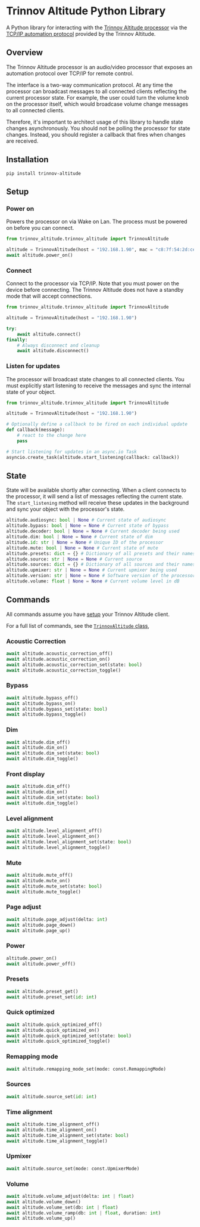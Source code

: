 # Trinnov Altitude Python Library

A Python library for interacting with the [Trinnov Altitude processor](https://www.trinnov.com/en/products/altitude32/) via the
[TCP/IP automation protocol](docs/Alititude%20Protocol.pdf) provided by the Trinnov Altitude.

## Overview

The Trinnov Altitude processor is an audio/video processor that exposes an
automation protocol over TCP/IP for remote control.

The interface is a two-way communication protocol. At any time the processor
can broadcast messages to all connected clients reflecting the current
processor state. For example, the user could turn the volume knob on the
processor itself, which would broadcase volume change messages to all connected
clients.

Therefore, it's important to architect usage of this library to handle state
changes asynchronously. You should not be polling the processor for state
changes. Instead, you should register a callback that fires when changes are
received.

## Installation

```
pip install trinnov-altitude
```

## Setup

### Power on

Powers the processor on via Wake on Lan. The process must be powered on
before you can connect.

```python
from trinnov_altitude.trinnov_altitude import TrinnovAltitude

altitude = TrinnovAltitude(host = "192.168.1.90", mac = "c8:7f:54:2d:ce:f2")
await altitude.power_on()
```

### Connect

Connect to the processor via TCP/IP. Note that you must power on the device
before connecting. The Trinnov Altitude does not have a standby mode that will
accept connections.

```python
from trinnov_altitude.trinnov_altitude import TrinnovAltitude

altitude = TrinnovAltitude(host = "192.168.1.90")

try:
    await altitude.connect()
finally:
    # Always disconnect and cleanup
    await altitude.disconnect()
```

### Listen for updates

The processor will broadcast state changes to all connected clients. You must
explicitly start listening to receive the messages and sync the internal state
of your object.

```python
from trinnov_altitude.trinnov_altitude import TrinnovAltitude

altitude = TrinnovAltitude(host = "192.168.1.90")

# Optionally define a callback to be fired on each individual update
def callback(message):
    # react to the change here
    pass

# Start listening for updates in an async.io Task
asyncio.create_task(altitude.start_listening(callback: callback))
```

## State

State will be available shortly after connecting. When a client connects to the
processor, it will send a list of messages reflecting the current state. The
`start_listening` method will receive these updates in the background and sync
your object with the processor's state.

```python
altitude.audiosync: bool | None # Current state of audiosync
altitude.bypass: bool | None = None # Current state of bypass
altitude.decoder: bool | None = None # Current decoder being used
altitude.dim: bool | None = None # Current state of dim
altitude.id: str | None = None # Unique ID of the processor
altitude.mute: bool | None = None # Current state of mute
altitude.presets: dict = {} # Dictionary of all presets and their names
altitude.source: str | None = None # Current source
altitude.sources: dict = {} # Dictionary of all sources and their names
altitude.upmixer: str | None = None # Current upmixer being used
altitude.version: str | None = None # Software version of the processor
altitude.volume: float | None = None # Current volume level in dB
```

## Commands

All commands assume you have [setup](#setup) your Trinnov Altitude client.

For a full list of commands, see the [`TrinnovAltitude` class](trinnov_altitude/trinnov_altitude.py),

### Acoustic Correction

```python
await altitude.acoustic_correction_off()
await altitude.acoustic_correction_on()
await altitude.acoustic_correction_set(state: bool)
await altitude.acoustic_correction_toggle()
```

### Bypass

```python
await altitude.bypass_off()
await altitude.bypass_on()
await altitude.bypass_set(state: bool)
await altitude.bypass_toggle()
```

### Dim

```python
await altitude.dim_off()
await altitude.dim_on()
await altitude.dim_set(state: bool)
await altitude.dim_toggle()
```

### Front display

```python
await altitude.dim_off()
await altitude.dim_on()
await altitude.dim_set(state: bool)
await altitude.dim_toggle()
```

### Level alignment

```python
await altitude.level_alignment_off()
await altitude.level_alignment_on()
await altitude.level_alignment_set(state: bool)
await altitude.level_alignment_toggle()
```

### Mute

```python
await altitude.mute_off()
await altitude.mute_on()
await altitude.mute_set(state: bool)
await altitude.mute_toggle()
```

### Page adjust

```python
await altitude.page_adjust(delta: int)
await altitude.page_down()
await altitude.page_up()
```

### Power

```python
altitude.power_on()
await altitude.power_off()
```

### Presets

```python
await altitude.preset_get()
await altitude.preset_set(id: int)
```

### Quick optimized

```python
await altitude.quick_optimized_off()
await altitude.quick_optimized_on()
await altitude.quick_optimized_set(state: bool)
await altitude.quick_optimized_toggle()
```

### Remapping mode

```python
await altitude.remapping_mode_set(mode: const.RemappingMode)
```

### Sources

```python
await altitude.source_set(id: int)
```

### Time alignment

```python
await altitude.time_alignment_off()
await altitude.time_alignment_on()
await altitude.time_alignment_set(state: bool)
await altitude.time_alignment_toggle()
```

### Upmixer

```python
await altitude.source_set(mode: const.UpmixerMode)
```

### Volume

```python
await altitude.volume_adjust(delta: int | float)
await altitude.volume_down()
await altitude.volume_set(db: int | float)
await altitude.volume_ramp(db: int | float, duration: int)
await altitude.volume_up()
```
